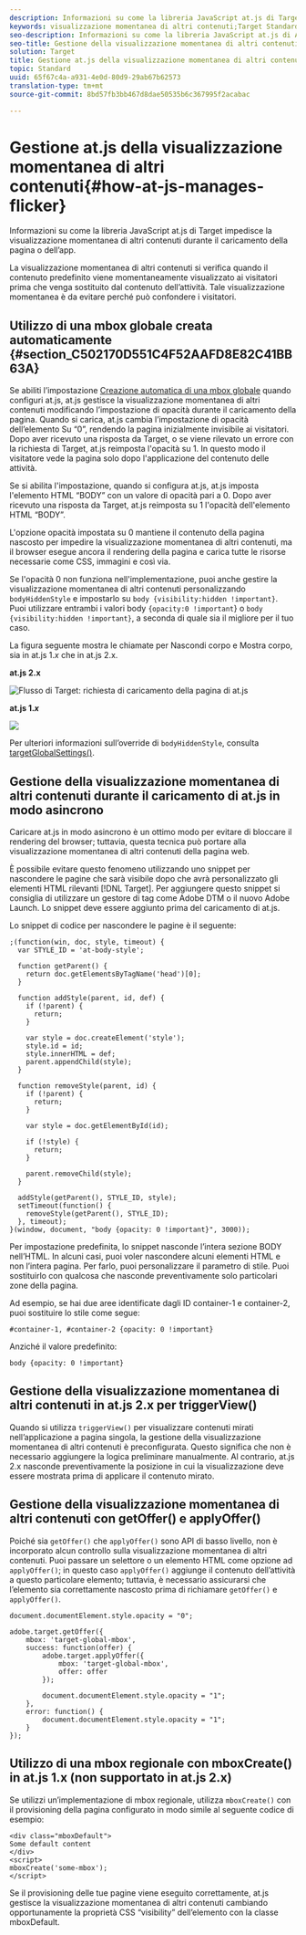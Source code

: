 ```yaml
---
description: Informazioni su come la libreria JavaScript at.js di Target impedisce la visualizzazione momentanea di altri contenuti durante il caricamento della pagina o dell’app.
keywords: visualizzazione momentanea di altri contenuti;Target Standard;at.js;implementazione
seo-description: Informazioni su come la libreria JavaScript at.js di Adobe Target impedisce la visualizzazione momentanea di altri contenuti durante il caricamento della pagina o dell’app.
seo-title: Gestione della visualizzazione momentanea di altri contenuti di Adobe Target at.js
solution: Target
title: Gestione at.js della visualizzazione momentanea di altri contenuti
topic: Standard
uuid: 65f67c4a-a931-4e0d-80d9-29ab67b62573
translation-type: tm+mt
source-git-commit: 8bd57fb3bb467d8dae50535b6c367995f2acabac

---
```



# Gestione at.js della visualizzazione momentanea di altri contenuti{#how-at-js-manages-flicker}

Informazioni su come la libreria JavaScript at.js di Target impedisce la visualizzazione momentanea di altri contenuti durante il caricamento della pagina o dell’app.

La visualizzazione momentanea di altri contenuti si verifica quando il contenuto predefinito viene momentaneamente visualizzato ai visitatori prima che venga sostituito dal contenuto dell’attività. Tale visualizzazione momentanea è da evitare perché può confondere i visitatori.

## Utilizzo di una mbox globale creata automaticamente {#section_C502170D551C4F52AAFD8E82C41BB63A}

Se abiliti l’impostazione [Creazione automatica di una mbox globale](../../../c-implementing-target/c-implementing-target-for-client-side-web/t-mbox-download/c-understanding-global-mbox/understanding-global-mbox.md#concept_76AC0EC995A048238F3220F53773DB13) quando configuri at.js, at.js gestisce la visualizzazione momentanea di altri contenuti modificando l’impostazione di opacità durante il caricamento della pagina. Quando si carica, at.js cambia l’impostazione di opacità dell’elemento <body> Su “0”, rendendo la pagina inizialmente invisibile ai visitatori. Dopo aver ricevuto una risposta da Target, o se viene rilevato un errore con la richiesta di Target, at.js reimposta l&#39;opacità su 1. In questo modo il visitatore vede la pagina solo dopo l&#39;applicazione del contenuto delle attività.

Se si abilita l&#39;impostazione, quando si configura at.js, at.js imposta l&#39;elemento HTML “BODY” con un valore di opacità pari a 0. Dopo aver ricevuto una risposta da Target, at.js reimposta su 1 l&#39;opacità dell&#39;elemento HTML “BODY”.

L&#39;opzione opacità impostata su 0 mantiene il contenuto della pagina nascosto per impedire la visualizzazione momentanea di altri contenuti, ma il browser esegue ancora il rendering della pagina e carica tutte le risorse necessarie come CSS, immagini e così via.

Se l&#39;opacità 0 non funziona nell&#39;implementazione, puoi anche gestire la visualizzazione momentanea di altri contenuti personalizzando `bodyHiddenStyle` e impostarlo su `body {visibility:hidden !important}`. Puoi utilizzare entrambi i valori body `{opacity:0 !important`} o `body {visibility:hidden !important}`, a seconda di quale sia il migliore per il tuo caso.

La figura seguente mostra le chiamate per Nascondi corpo e Mostra corpo, sia in at.js 1.*x* che in at.js 2.x.

**at.js 2.x**

![Flusso di Target: richiesta di caricamento della pagina di at.js](/help/c-implementing-target/c-implementing-target-for-client-side-web/assets/atjs-20-flow-page-load-request.png)

**at.js 1.*x***

![](assets/target-flow2.png)

Per ulteriori informazioni sull’override di `bodyHiddenStyle`, consulta [targetGlobalSettings()](/help/c-implementing-target/c-implementing-target-for-client-side-web/targetgobalsettings.md).

## Gestione della visualizzazione momentanea di altri contenuti durante il caricamento di at.js in modo asincrono

Caricare at.js in modo asincrono è un ottimo modo per evitare di bloccare il rendering del browser; tuttavia, questa tecnica può portare alla visualizzazione momentanea di altri contenuti della pagina web.

È possibile evitare questo fenomeno utilizzando uno snippet per nascondere le pagine che sarà visibile dopo che avrà personalizzato gli elementi HTML rilevanti [!DNL Target]. Per aggiungere questo snippet si consiglia di utilizzare un gestore di tag come Adobe DTM o il nuovo Adobe Launch. Lo snippet deve essere aggiunto prima del caricamento di at.js.

Lo snippet di codice per nascondere le pagine è il seguente:

```
;(function(win, doc, style, timeout) {
  var STYLE_ID = 'at-body-style';

  function getParent() {
    return doc.getElementsByTagName('head')[0];
  }

  function addStyle(parent, id, def) {
    if (!parent) {
      return;
    }

    var style = doc.createElement('style');
    style.id = id;
    style.innerHTML = def;
    parent.appendChild(style);
  }

  function removeStyle(parent, id) {
    if (!parent) {
      return;
    }

    var style = doc.getElementById(id);

    if (!style) {
      return;
    }

    parent.removeChild(style);
  }

  addStyle(getParent(), STYLE_ID, style);
  setTimeout(function() {
    removeStyle(getParent(), STYLE_ID);
  }, timeout);
}(window, document, "body {opacity: 0 !important}", 3000));
```

Per impostazione predefinita, lo snippet nasconde l’intera sezione BODY nell’HTML. In alcuni casi, puoi voler nascondere alcuni elementi HTML e non l’intera pagina. Per farlo, puoi personalizzare il parametro di stile. Puoi sostituirlo con qualcosa che nasconde preventivamente solo particolari zone della pagina.

Ad esempio, se hai due aree identificate dagli ID container-1 e container-2, puoi sostituire lo stile come segue:

```
#container-1, #container-2 {opacity: 0 !important}
```

Anziché il valore predefinito:

```
body {opacity: 0 !important}
```

## Gestione della visualizzazione momentanea di altri contenuti in at.js 2.x per triggerView()

Quando si utilizza `triggerView()` per visualizzare contenuti mirati nell’applicazione a pagina singola, la gestione della visualizzazione momentanea di altri contenuti è preconfigurata. Questo significa che non è necessario aggiungere la logica preliminare manualmente. Al contrario, at.js 2.x nasconde preventivamente la posizione in cui la visualizzazione deve essere mostrata prima di applicare il contenuto mirato.

## Gestione della visualizzazione momentanea di altri contenuti con getOffer() e applyOffer()

Poiché sia `getOffer()` che `applyOffer()` sono API di basso livello, non è incorporato alcun controllo sulla visualizzazione momentanea di altri contenuti. Puoi passare un selettore o un elemento HTML come opzione ad `applyOffer()`; in questo caso `applyOffer()` aggiunge il contenuto dell’attività a questo particolare elemento; tuttavia, è necessario assicurarsi che l’elemento sia correttamente nascosto prima di richiamare `getOffer()` e `applyOffer()`.

```
document.documentElement.style.opacity = "0";
 
adobe.target.getOffer({
    mbox: 'target-global-mbox',
    success: function(offer) {
        adobe.target.applyOffer({
            mbox: 'target-global-mbox',
            offer: offer
        });
 
        document.documentElement.style.opacity = "1";
    },
    error: function() {
        document.documentElement.style.opacity = "1";        
    }
});
```

## Utilizzo di una mbox regionale con mboxCreate() in at.js 1.x (non supportato in at.js 2.x)

Se utilizzi un’implementazione di mbox regionale, utilizza `mboxCreate()` con il provisioning della pagina configurato in modo simile al seguente codice di esempio:

```
<div class="mboxDefault">
Some default content
</div>
<script>
mboxCreate('some-mbox');
</script>
```

Se il provisioning delle tue pagine viene eseguito correttamente, at.js gestisce la visualizzazione momentanea di altri contenuti cambiando opportunamente la proprietà CSS “visibility” dell’elemento con la classe mboxDefault.